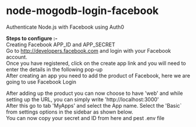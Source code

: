 # node-mogodb-login-facebook
Authenticate Node.js with Facebook using Auth0

<b>Steps to configure :-</b><br>
Creating Facebook APP_ID and APP_SECRET <br>
Go to http://developers.facebook.com and login with your Facebook account.<br>
Once you have registered, click on the create app link and you will need to enter the details in the following pop-up<br>
After creating an app you need to add the product of Facebook, here we are going to use Facebook Login<br>


After adding up the product you can now choose to have 'web' and while setting up the URL, you can simply write 'http://localhost:3000'<br>
After this go to tab 'MyApps' and select the App name. Select the 'Basic` from settings options in the sidebar as shown below.<br> You can now copy your secret and ID from here and pest .env file
<br>
